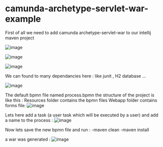 # camunda-archetype-servlet-war-example

First of all we need to add camunda archetype-servlet-war to our intellij maven project

![image](https://github.com/ghailen/camunda-archetype-servlet-war-example/assets/36199753/18bcd69b-219f-4bea-b4f8-fd4903630bf8)

![image](https://github.com/ghailen/camunda-archetype-servlet-war-example/assets/36199753/b4cdad43-4449-4cac-a8e2-baf8a804d0c7)

![image](https://github.com/ghailen/camunda-archetype-servlet-war-example/assets/36199753/9f64c71e-e6e2-41ea-a08c-d251339ad6ab)

We can found to many dependancies here : like junit , H2 database ...

![image](https://github.com/ghailen/camunda-archetype-servlet-war-example/assets/36199753/7efdf08d-0593-4d22-8e42-8ce51603da73)


The default bpmn file named process.bpmn
the structure of the project is like this :
Resources folder contains the bpmn files
Webapp folder contains forms file: 
![image](https://github.com/ghailen/camunda-archetype-servlet-war-example/assets/36199753/c11ca22e-56ad-46b4-9924-94db9a203282)

Lets here add a task (a user task which will be executed by a user)
and add a name to the process :
![image](https://github.com/ghailen/camunda-archetype-servlet-war-example/assets/36199753/c0ffd883-2b33-48b5-be2c-d6b95b11c2fc)


Now lets save the new bpmn file and run : 
-maven clean
-maven install

a war was generated :
![image](https://github.com/ghailen/camunda-archetype-servlet-war-example/assets/36199753/42e1965e-df36-4c98-8b0d-4b0f4ad1ebe4)

